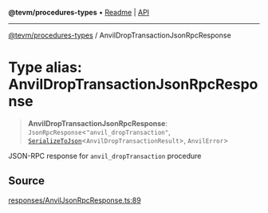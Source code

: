 **@tevm/procedures-types** • [Readme](../README.md) \| [API](../globals.md)

***

[@tevm/procedures-types](../README.md) / AnvilDropTransactionJsonRpcResponse

# Type alias: AnvilDropTransactionJsonRpcResponse

> **AnvilDropTransactionJsonRpcResponse**: `JsonRpcResponse`\<`"anvil_dropTransaction"`, [`SerializeToJson`](SerializeToJson.md)\<`AnvilDropTransactionResult`\>, `AnvilError`\>

JSON-RPC response for `anvil_dropTransaction` procedure

## Source

[responses/AnvilJsonRpcResponse.ts:89](https://github.com/evmts/tevm-monorepo/blob/main/packages/procedures-types/src/responses/AnvilJsonRpcResponse.ts#L89)
